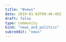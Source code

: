 ```yaml
---
title: "#news"
date: 2019-01-03T09:46:40Z
draft: false
type: community
kind: "news_and_politics"
subreddit: "news"
---
```

